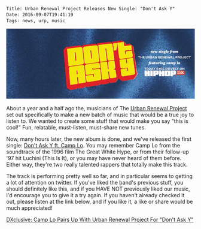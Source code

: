     Title: Urban Renewal Project Releases New Single: "Don't Ask Y"
    Date: 2016-09-07T19:41:19
    Tags: news, urp, music

<img src="/img/blog/2016/09/07/urban-renewal-project-releases-new-single-don-t-ask-y/urban-renewal-project-releases-new-single-don-t-ask-y-banner.jpg"
     alt="Urban Renewal Project Releases New Single banner" 
     href="/blog/2016/09/07/urban-renewal-project-releases-new-single-don-t-ask-y"
     class="img-float-left">

<!-- more -->

About a year and a half ago the, musicians of The [Urban Renewal Project] set
out specifically to make a new batch of music that would be a true joy to listen
to. We wanted to create some stuff that would make you say "this is cool!" Fun,
relatable, must-listen, must-share new tunes.

Now, many hours later, the new album is done, and we've released the first
single: [Don't Ask Y ft. Camp Lo]. You may remember Camp Lo from the soundtrack
of the 1996 film The Great White Hype, or from their follow-up '97 hit Luchini
(This Is It), or you may have never heard of them before. Either way, they're
two really talented rappers that totally make this track.

The track is performing pretty well so far, and in particular seems to getting a
lot of attention on twitter. If you've liked the band's previous stuff, you
should definitely like this, and if you HAVE NOT previously liked our music, I'd
encourage you to give it a try again. If you haven't already checked it out,
please listen at the link below, and if you like it, a like or share would be
much appreciated!

[DXclusive: Camp Lo Pairs Up With Urban Renewal Project For "Don't Ask Y"][Don't Ask Y ft. Camp Lo]

[Urban Renewal Project]: http://urpmusic.com
[Don't Ask Y ft. Camp Lo]: http://hiphopdx.com/singles/id.35142/title.dxclusive-camp-lo-pairs-up-with-urban-renewal-project-for-dont-ask-y
